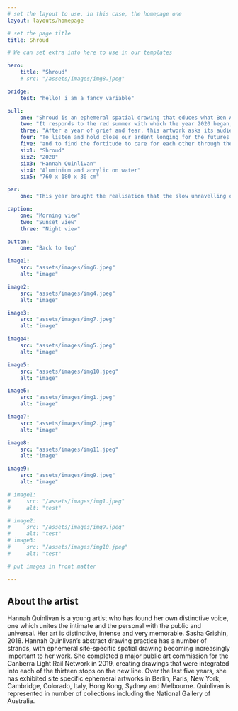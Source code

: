 ```yaml
---
# set the layout to use, in this case, the homepage one
layout: layouts/homepage

# set the page title
title: Shroud

# We can set extra info here to use in our templates

hero:
    title: "Shroud"
    # src: "/assets/images/img8.jpeg"

bridge:
    test: "hello! i am a fancy variable"

pull:
    one: "Shroud is an ephemeral spatial drawing that educes what Ben Anderson terms ‘the affective atmosphere’ of life after periods of crisis."
    two: "It responds to the red summer with which the year 2020 began, the subsequent health and economic crisis, and the fissures they have riven in our collective mood."
    three: "After a year of grief and fear, this artwork asks its audience to take time to pause."
    four: "To listen and hold close our ardent longing for the futures we once possessed but that dissolved into smoke,"
    five: "and to find the fortitude to care for each other through the uncertain future. "
    six1: "Shroud"
    six2: "2020"
    six3: "Hannah Quinlivan"
    six4: "Aluminium and acrylic on water"
    six5: "760 x 180 x 30 cm"

par:
    one: "This year brought the realisation that the slow unravelling of our ecology had gained irreversible momentum. At the same time, the viral outbreak has compelled us to face with sober senses the fragility of our once taken for granted ways of living."

caption:
    one: "Morning view"
    two: "Sunset view"
    three: "Night view"

button:
    one: "Back to top"

image1: 
    src: "assets/images/img6.jpeg"
    alt: "image"

image2:
    src: "assets/images/img4.jpeg"
    alt: "image"

image3:
    src: "assets/images/img7.jpeg"
    alt: "image"

image4:
    src: "assets/images/img5.jpeg"
    alt: "image"

image5:
    src: "assets/images/img10.jpeg"
    alt: "image"

image6:
    src: "assets/images/img1.jpeg"
    alt: "image"

image7:
    src: "assets/images/img2.jpeg"
    alt: "image"

image8:
    src: "assets/images/img11.jpeg"
    alt: "image"

image9:
    src: "assets/images/img9.jpeg"
    alt: "image"    

# image1:
#     src: "/assets/images/img1.jpeg"
#     alt: "test"

# image2:
#     src: "/assets/images/img9.jpeg"
#     alt: "test"
# image3:
#     src: "/assets/images/img10.jpeg"
#     alt: "test"

# put images in front matter

---
```



## About the artist

Hannah Quinlivan is a young artist who has found her own distinctive voice, one which unites the intimate and the personal with the public and universal. Her art is distinctive, intense and very memorable. Sasha Grishin, 2018.  Hannah Quinlivan’s abstract drawing practice has a number of strands, with ephemeral site-specific spatial drawing becoming increasingly important to her work. She completed a major public art commission for the Canberra Light Rail Network in 2019, creating drawings that were integrated into each of the thirteen stops on the new line.   Over the last five years, she has exhibited site specific ephemeral artworks in Berlin, Paris, New York, Cambridge, Colorado, Italy, Hong Kong, Sydney and Melbourne. Quinlivan is represented in number of collections including the National Gallery of Australia.